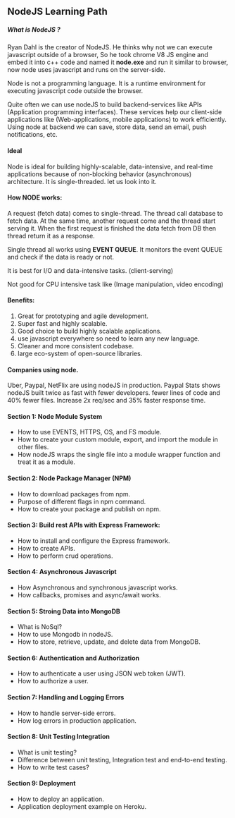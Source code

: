 ## NodeJS Learning Path

##### What is NodeJS ?
Ryan Dahl is the creator of NodeJS. He thinks why not we can execute javascript outside of a browser, So he took chrome V8 JS engine and embed it into c++ code and named it **node.exe** and run it similar to browser, now node uses javascript and runs on the server-side. 

Node is not a programming language. It is a runtime environment for executing javascript code outside the browser. 

Quite often we can use nodeJS to build backend-services like APIs (Application programming interfaces). These services help our client-side applications like (Web-applications, mobile applications) to work efficiently. Using node at backend we can save, store data, send an email, push notifications, etc.

#### Ideal
Node is ideal for building highly-scalable, data-intensive, and real-time applications because of non-blocking behavior (asynchronous) architecture.
It is single-threaded. let us look into it. 

#### How NODE works:
A request (fetch data) comes to single-thread. The thread call database to fetch data. At the same time, another request come and the thread start serving it. When the first request is finished the data fetch from DB then thread return it as a response.

Single thread all works using **EVENT QUEUE**. It monitors the event QUEUE and check if the data is ready or not.

It is best for I/O and data-intensive tasks. (client-serving)

Not good for CPU intensive task like (Image manipulation, video encoding)

#### Benefits:
1) Great for prototyping and agile development.
2) Super fast and highly scalable.
3) Good choice to build highly scalable applications.
4) use javascript everywhere so need to learn any new language. 
5) Cleaner and more consistent codebase.
6) large eco-system of open-source libraries.

#### Companies using node.
Uber, Paypal, NetFlix are using nodeJS in production.
Paypal Stats shows nodeJS built twice as fast with fewer developers.
fewer lines of code and 40% fewer files.
Increase 2x req/sec and 35% faster response time.



#### Section 1: Node Module System
- How to use EVENTS, HTTPS, OS, and FS module.
- How to create your custom module, export, and import the module in other files.
- How nodeJS wraps the single file into a module wrapper function and treat it as a module.

#### Section 2: Node Package Manager (NPM)
- How to download packages from npm.
- Purpose of different flags in npm command.
- How to create your package and publish on npm.

#### Section 3: Build rest APIs with Express Framework:
- How to install and configure the Express framework.
- How to create APIs.
- How to perform crud operations.

#### Section 4: Asynchronous Javascript

- How Asynchronous and synchronous javascript works.
- How callbacks, promises and async/await works.

#### Section 5: Stroing Data into MongoDB
- What is NoSql?
- How to use Mongodb in nodeJS.
- How to store, retrieve, update, and delete data from MongoDB.

#### Section 6: Authentication and Authorization
- How to authenticate a user using JSON web token (JWT).
- How to authorize a user.

#### Section 7: Handling and Logging Errors
- How to handle server-side errors.
- How log errors in production application.

#### Section 8: Unit Testing Integration
- What is unit testing?
- Difference between unit testing, Integration test and end-to-end testing.
- How to write test cases?

#### Section 9: Deployment 
- How to deploy an application.
- Application deployment example on Heroku.
